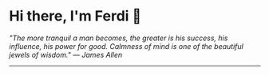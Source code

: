 <h1>Hi there, I'm Ferdi 👋</h1>

<p><em>
  "The more tranquil a man becomes, the greater is his success, his influence, his power for good. Calmness of mind is one of the beautiful jewels of wisdom." — James Allen
</em></p>

---

